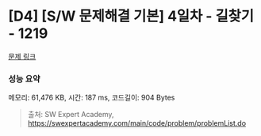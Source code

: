 # [D4] [S/W 문제해결 기본] 4일차 - 길찾기 - 1219 

[문제 링크](https://swexpertacademy.com/main/code/problem/problemDetail.do?contestProbId=AV14geLqABQCFAYD) 

### 성능 요약

메모리: 61,476 KB, 시간: 187 ms, 코드길이: 904 Bytes



> 출처: SW Expert Academy, https://swexpertacademy.com/main/code/problem/problemList.do